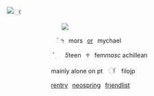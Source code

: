ㅤㅤㅤㅤㅤㅤㅤㅤㅤ![𓋜](https://files.catbox.moe/ey35gv.png)
<!-- replace username and color and label --> 
<p align="center"><img src="https://komarev.com/ghpvc/?username=fleurdeli&color=80241d&style=for-the-badge&label=(⁠*⁠´.｀⁠*⁠)"></p>


⠀⠀⠀⠀⠀⠀⠀⠀⠀⠀⠀⠀⠀⠀⠀⠀⠀⠀      ⠀⠀⠀ㅤ۫ೀ⠀mors⠀[or](https://pronouns.cc/@paranormal)⠀mychael 


⠀⠀⠀⠀⠀⠀⠀⠀⠀⠀⠀⠀⠀⠀⠀⠀⠀⠀      ⠀⠀⠀ ﾟׅ   *5*teen⠀⁠♱⠀fem*masc* achillean


⠀⠀⠀⠀⠀⠀⠀⠀⠀⠀⠀⠀⠀⠀⠀⠀⠀⠀   ⠀⠀⠀mainly alone on ptㅤ𓋜ㅤfilojp


⠀⠀⠀⠀⠀⠀⠀⠀⠀⠀⠀⠀⠀⠀⠀     ⠀⠀⠀⠀⠀⠀[rentry](https://rentry.co/vilest)⠀[neospring](https://neospring.org/@paranormal)⠀[friendlist](https://rentry.co/witheringhope)

